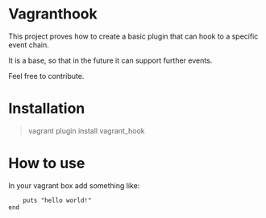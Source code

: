 # Vagranthook

This project proves how to create a basic plugin that can hook to a specific event chain.

It is a base, so that in the future it can support further events.

Feel free to contribute.

# Installation

> vagrant plugin install vagrant_hook

# How to use

In your vagrant box add something like:

```config.vagrant_hook.check_outdated do |host|
    puts "hello world!"
end
```
